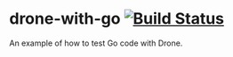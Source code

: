 # drone-with-go [![Build Status](https://drone.adsw.io/api/badges/arenadata/drone-with-go/status.svg)](https://drone.adsw.io/arenadata/drone-with-go)

An example of how to test Go code with Drone.
